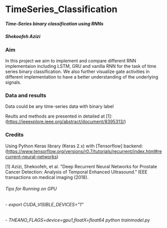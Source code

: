 # TimeSeries_Classification
##### Time-Series binary classification using RNNs 
##### Shekoofeh Azizi


### Aim
In this project we aim to implement and compare different RNN implementaion including LSTM, GRU and vanilla RNN for the task of time series binary classification. We also further visualize gate activities in different implementation to have a better understanding of the underlying signals.

### Data and results
Data could be any time-series data with binary label

Reults and methods are presented in detailed at [1]: 
(https://ieeexplore.ieee.org/abstract/document/8395313/)


### Credits
Using Python Keras library (Keras 2.x) with [Tensorflow] backend: (https://www.tensorflow.org/versions/r0.7/tutorials/recurrent/index.html#recurrent-neural-networks)


[1] Azizi, Shekoofeh, et al. "Deep Recurrent Neural Networks for Prostate Cancer Detection: Analysis of Temporal Enhanced Ultrasound." IEEE transactions on medical imaging (2018).





###### Tips for Running on GPU
######    - export CUDA_VISIBLE_DEVICES="1"
######    - THEANO_FLAGS=device=gpu1,floatX=float64 python  trainmodel.py
